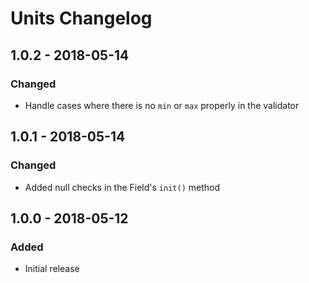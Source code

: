 # Units Changelog

## 1.0.2 - 2018-05-14
### Changed
- Handle cases where there is no `min` or `max` properly in the validator

## 1.0.1 - 2018-05-14
### Changed
- Added null checks in the Field's `init()` method

## 1.0.0 - 2018-05-12
### Added
- Initial release
